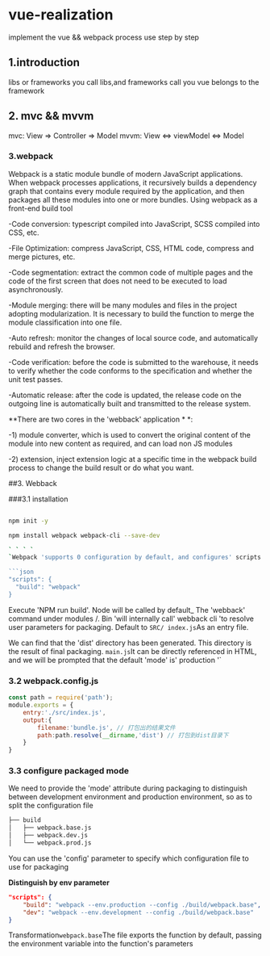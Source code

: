 # vue-realization
 implement the vue && webpack process use step by step

## 1.introduction
libs or frameworks
you call libs,and frameworks call you
vue belongs to the framework

## 2. mvc && mvvm
mvc: View => Controller => Model
mvvm: View <=> viewModel <=> Model

### 3.webpack
Webpack is a static module bundle of modern JavaScript applications. When webpack processes applications, it recursively builds a dependency graph that contains every module required by the application, and then packages all these modules into one or more bundles.
Using webpack as a front-end build tool

-Code conversion: typescript compiled into JavaScript, SCSS compiled into CSS, etc.

-File Optimization: compress JavaScript, CSS, HTML code, compress and merge pictures, etc.

-Code segmentation: extract the common code of multiple pages and the code of the first screen that does not need to be executed to load asynchronously.

-Module merging: there will be many modules and files in the project adopting modularization. It is necessary to build the function to merge the module classification into one file.

-Auto refresh: monitor the changes of local source code, and automatically rebuild and refresh the browser.

-Code verification: before the code is submitted to the warehouse, it needs to verify whether the code conforms to the specification and whether the unit test passes.

-Automatic release: after the code is updated, the release code on the outgoing line is automatically built and transmitted to the release system.

**There are two cores in the 'webback' application * *:

-1) module converter, which is used to convert the original content of the module into new content as required, and can load non JS modules

-2) extension, inject extension logic at a specific time in the webpack build process to change the build result or do what you want.

##3. Webback

###3.1 installation

```bash

npm init -y

npm install webpack webpack-cli --save-dev

` ` ` `
`Webpack 'supports 0 configuration by default, and configures' scripts' script

```json
"scripts": {
  "build": "webpack"
}
```
Execute 'NPM run build'. Node will be called by default_ The 'webback' command under modules /. Bin 'will internally call' webback cli 'to resolve user parameters for packaging. Default to ` SRC/ index.js `As an entry file.

We can find that the 'dist' directory has been generated. This directory is the result of final packaging. ` main.js `It can be directly referenced in HTML, and we will be prompted that the default 'mode' is' production '`

### 3.2 webpack.config.js

```javascript
const path = require('path');
module.exports = {
    entry:'./src/index.js',
    output:{
        filename:'bundle.js', // 打包出的结果文件
        path:path.resolve(__dirname,'dist') // 打包到dist目录下
    }
}
```


### 3.3 configure packaged mode

We need to provide the 'mode' attribute during packaging to distinguish between development environment and production environment, so as to split the configuration file

```bash
├── build
│   ├── webpack.base.js
│   ├── webpack.dev.js
│   └── webpack.prod.js
```
You can use the 'config' parameter to specify which configuration file to use for packaging

**Distinguish by env parameter**

```json
"scripts": {
    "build": "webpack --env.production --config ./build/webpack.base",
    "dev": "webpack --env.development --config ./build/webpack.base"
}
```

Transformation` webpack.base `The file exports the function by default, passing the environment variable into the function's parameters

